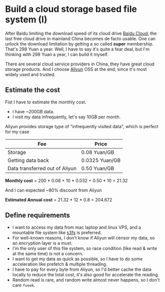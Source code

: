 Build a cloud storage based file system (I)
======================================

After Baidu limiting the download speed of its cloud drive [Baidu Cloud](http://pan.baidu.com), the last free cloud drive in mainland China becomes de facto usable. One can unlock the download limitation by getting a so called **super** membership. That's 298 Yuan a year. Well, I have to say it's quite a fear deal, but I'm thinking with 298 Yuan a year, I can build it myself.

There are several cloud service providers in China, they have great cloud storage products. And I choose [Aliyun](http://aliyun.com) OSS at the end, since it's most widely used and trusted.

## Estimate the cost
Fist I have to estimate the monthly cost.
* I have ~200GB data.
* I visit my data infrequently, let's say 10GB per month.

Aliyun provides storage type of "infrequently visited data", which is perfect for my case

|Fee| Price|
|-------|-------------|
|Storage | 0.08 Yuan/GB|
|Getting data back |0.0325 Yuan/GB |
|Data transferred out of Aliyun | 0.50 Yuan/GB |

**Monthly cost** = 200 \* 0.08 + 10 \* 0.032 + 0.50 \* 10 = 21.32

And I can expected ~80% discount from Aliyun  

**Estimated Annual cost** = 21.32 \* 12 \* 0.8 = 204.672

## Define requirements
* I want to access my data from mac laptop and linux VPS, and a mountable file system like [s3fs](https://github.com/s3fs-fuse/s3fs-fuse) is preferred.
* For well-known reasons, I don't know if Aliyun will censor my data, so an encryption layer is a must.
* I'm the only user of this file system, so race condition (like read & write at the same time) is not a concern.
* I want to get my data as quick as possible, so I have to do some acceleration like prefetch & multiple threading.
* I have to pay for every byte from Aliyun, so I'd better cache the data locally to reduce the total cost, it's also good for accelerate the reading.
* Random read is rare, and random write almost never happens, so I don't care `fseek`.

